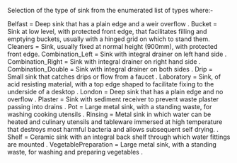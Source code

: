 Selection of the type of sink from the enumerated list of types where:-

Belfast =  	Deep sink that has a plain edge and a weir overflow
.
Bucket = 	Sink at low level, with protected front edge, that facilitates filling and emptying buckets, usually with a hinged grid on which to stand them.
Cleaners =	 Sink, usually fixed at normal height (900mm), with protected front edge.
Combination_Left =	 Sink with integral drainer on left hand side
.
Combination_Right =	 Sink with integral drainer on right hand side
.
Combination_Double = 	Sink with integral drainer on both sides
.
Drip =	 Small sink that catches drips or flow from a faucet
.
Laboratory =	 Sink, of acid resisting material, with a top edge shaped to facilitate fixing to the underside of a desktop
.
London =	 Deep sink that has a plain edge and no overflow
.
Plaster = Sink with sediment receiver to prevent waste plaster passing into drains
.
Pot =	 Large metal sink, with a standing waste, for washing cooking utensils
.
Rinsing =	 Metal sink in which water can be heated and culinary utensils and tableware immersed at high temperature that destroys most harmful bacteria and allows subsequent self drying.
.
Shelf =	 Ceramic sink with an integral back shelf through which water fittings are mounted
.
VegetablePreparation =	Large metal sink, with a standing waste, for washing and preparing vegetables
.